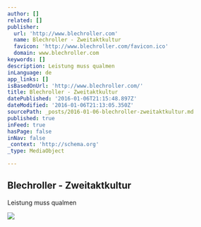 ```yaml
---
author: []
related: []
publisher:
  url: 'http://www.blechroller.com'
  name: Blechroller - Zweitaktkultur
  favicon: 'http://www.blechroller.com/favicon.ico'
  domain: www.blechroller.com
keywords: []
description: Leistung muss qualmen
inLanguage: de
app_links: []
isBasedOnUrl: 'http://www.blechroller.com/'
title: Blechroller - Zweitaktkultur
datePublished: '2016-01-06T21:15:48.897Z'
dateModified: '2016-01-06T21:13:05.350Z'
sourcePath: _posts/2016-01-06-blechroller-zweitaktkultur.md
published: true
inFeed: true
hasPage: false
inNav: false
_context: 'http://schema.org'
_type: MediaObject

---
```

<article style=""><h1>Blechroller - Zweitaktkultur</h1><p>Leistung muss qualmen</p><img src="http://www.blechroller.com/wp-content/uploads/blechroller2.jpg" /></article>